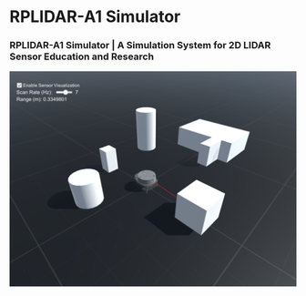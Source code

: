 # RPLIDAR-A1 Simulator
### RPLIDAR-A1 Simulator | A Simulation System for 2D LIDAR Sensor Education and Research

![Title Image](RPLIDAR-A1-Simulator.png)
